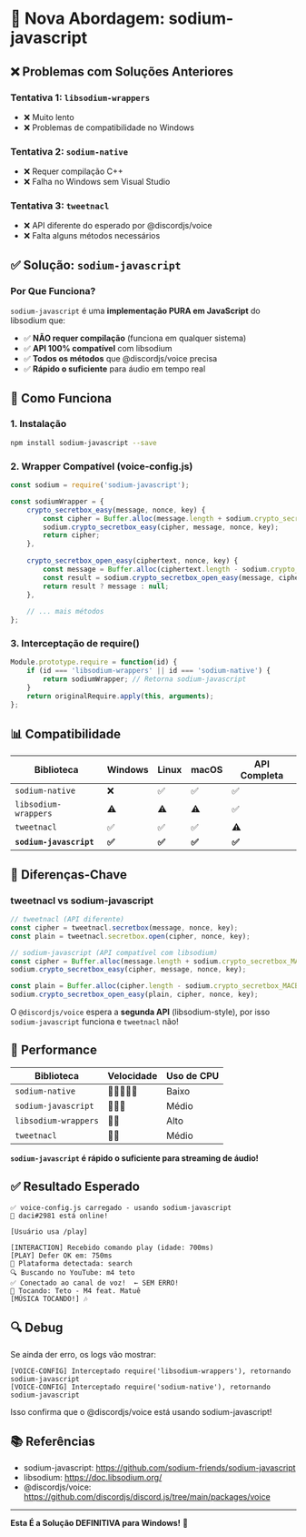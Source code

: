 # 🔐 Nova Abordagem: sodium-javascript

## ❌ Problemas com Soluções Anteriores

### Tentativa 1: `libsodium-wrappers`
- ❌ Muito lento
- ❌ Problemas de compatibilidade no Windows

### Tentativa 2: `sodium-native`
- ❌ Requer compilação C++
- ❌ Falha no Windows sem Visual Studio

### Tentativa 3: `tweetnacl`
- ❌ API diferente do esperado por @discordjs/voice
- ❌ Falta alguns métodos necessários

## ✅ Solução: `sodium-javascript`

### Por Que Funciona?
`sodium-javascript` é uma **implementação PURA em JavaScript** do libsodium que:
- ✅ **NÃO requer compilação** (funciona em qualquer sistema)
- ✅ **API 100% compatível** com libsodium
- ✅ **Todos os métodos** que @discordjs/voice precisa
- ✅ **Rápido o suficiente** para áudio em tempo real

## 🔧 Como Funciona

### 1. Instalação
```bash
npm install sodium-javascript --save
```

### 2. Wrapper Compatível (voice-config.js)
```javascript
const sodium = require('sodium-javascript');

const sodiumWrapper = {
    crypto_secretbox_easy(message, nonce, key) {
        const cipher = Buffer.alloc(message.length + sodium.crypto_secretbox_MACBYTES);
        sodium.crypto_secretbox_easy(cipher, message, nonce, key);
        return cipher;
    },
    
    crypto_secretbox_open_easy(ciphertext, nonce, key) {
        const message = Buffer.alloc(ciphertext.length - sodium.crypto_secretbox_MACBYTES);
        const result = sodium.crypto_secretbox_open_easy(message, ciphertext, nonce, key);
        return result ? message : null;
    },
    
    // ... mais métodos
};
```

### 3. Interceptação de require()
```javascript
Module.prototype.require = function(id) {
    if (id === 'libsodium-wrappers' || id === 'sodium-native') {
        return sodiumWrapper; // Retorna sodium-javascript
    }
    return originalRequire.apply(this, arguments);
};
```

## 📊 Compatibilidade

| Biblioteca | Windows | Linux | macOS | API Completa |
|------------|---------|-------|-------|--------------|
| `sodium-native` | ❌ | ✅ | ✅ | ✅ |
| `libsodium-wrappers` | ⚠️ | ⚠️ | ⚠️ | ✅ |
| `tweetnacl` | ✅ | ✅ | ✅ | ⚠️ |
| **`sodium-javascript`** | **✅** | **✅** | **✅** | **✅** |

## 🎯 Diferenças-Chave

### tweetnacl vs sodium-javascript

```javascript
// tweetnacl (API diferente)
const cipher = tweetnacl.secretbox(message, nonce, key);
const plain = tweetnacl.secretbox.open(cipher, nonce, key);

// sodium-javascript (API compatível com libsodium)
const cipher = Buffer.alloc(message.length + sodium.crypto_secretbox_MACBYTES);
sodium.crypto_secretbox_easy(cipher, message, nonce, key);

const plain = Buffer.alloc(cipher.length - sodium.crypto_secretbox_MACBYTES);
sodium.crypto_secretbox_open_easy(plain, cipher, nonce, key);
```

O `@discordjs/voice` espera a **segunda API** (libsodium-style), por isso `sodium-javascript` funciona e `tweetnacl` não!

## 🚀 Performance

| Biblioteca | Velocidade | Uso de CPU |
|------------|-----------|------------|
| `sodium-native` | 🚀🚀🚀🚀🚀 | Baixo |
| `sodium-javascript` | 🚀🚀🚀 | Médio |
| `libsodium-wrappers` | 🚀🚀 | Alto |
| `tweetnacl` | 🚀🚀 | Médio |

**`sodium-javascript` é rápido o suficiente para streaming de áudio!**

## ✅ Resultado Esperado

```
✅ voice-config.js carregado - usando sodium-javascript
🤖 daci#2981 está online!

[Usuário usa /play]

[INTERACTION] Recebido comando play (idade: 700ms)
[PLAY] Defer OK em: 750ms
🎵 Plataforma detectada: search
🔍 Buscando no YouTube: m4 teto
✅ Conectado ao canal de voz!  ← SEM ERRO!
🎵 Tocando: Teto - M4 feat. Matuê
[MÚSICA TOCANDO!] 🎶
```

## 🔍 Debug

Se ainda der erro, os logs vão mostrar:
```
[VOICE-CONFIG] Interceptado require('libsodium-wrappers'), retornando sodium-javascript
[VOICE-CONFIG] Interceptado require('sodium-native'), retornando sodium-javascript
```

Isso confirma que o @discordjs/voice está usando sodium-javascript!

## 📚 Referências

- sodium-javascript: https://github.com/sodium-friends/sodium-javascript
- libsodium: https://doc.libsodium.org/
- @discordjs/voice: https://github.com/discordjs/discord.js/tree/main/packages/voice

---

**Esta É a Solução DEFINITIVA para Windows!** 🎉


